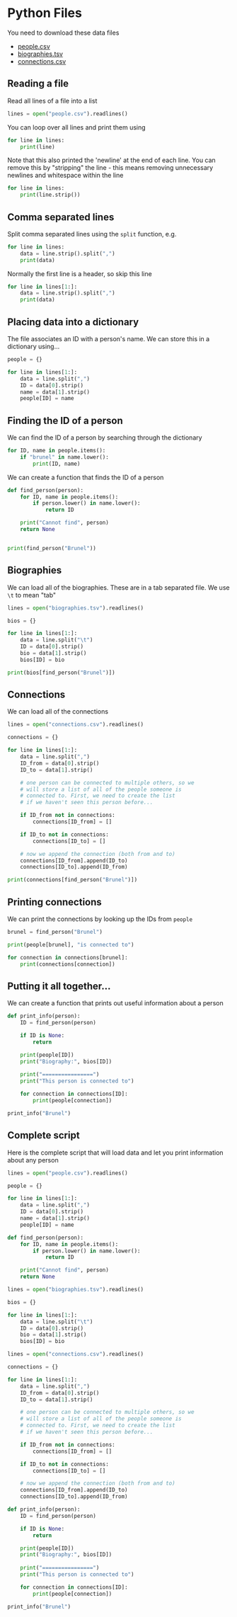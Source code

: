 # Python Files

You need to download these data files

* [people.csv](https://raw.githubusercontent.com/chryswoods/teaching/master/python_files/people.csv)
* [biographies.tsv](https://raw.githubusercontent.com/chryswoods/teaching/master/python_files/biographies.tsv)
* [connections.csv](https://raw.githubusercontent.com/chryswoods/teaching/master/python_files/connections.csv)

## Reading a file

Read all lines of a file into a list

```python
lines = open("people.csv").readlines()
```

You can loop over all lines and print them using

```python
for line in lines:
    print(line)
```

Note that this also printed the 'newline' at the end of each line.
You can remove this by "stripping" the line - this means removing
unnecessary newlines and whitespace within the line

```python
for line in lines:
    print(line.strip())
```

## Comma separated lines

Split comma separated lines using the `split` function, e.g.

```python
for line in lines:
    data = line.strip().split(",")
    print(data)
```

Normally the first line is a header, so skip this line

```python
for line in lines[1:]:
    data = line.strip().split(",")
    print(data)
```

## Placing data into a dictionary

The file associates an ID with a person's name. We can store this
in a dictionary using...

```python
people = {}

for line in lines[1:]:
    data = line.split(",")
    ID = data[0].strip()
    name = data[1].strip()
    people[ID] = name
```

## Finding the ID of a person

We can find the ID of a person by searching through the dictionary

```python
for ID, name in people.items():
    if "brunel" in name.lower():
        print(ID, name)
```

We can create a function that finds the ID of a person

```python
def find_person(person):
    for ID, name in people.items():
        if person.lower() in name.lower():
            return ID

    print("Cannot find", person)
    return None


print(find_person("Brunel"))
```

## Biographies

We can load all of the biographies. These are in a tab separated file. We
use `\t` to mean "tab"

```python
lines = open("biographies.tsv").readlines()

bios = {}

for line in lines[1:]:
    data = line.split("\t")
    ID = data[0].strip()
    bio = data[1].strip()
    bios[ID] = bio

print(bios[find_person("Brunel")])
```

## Connections

We can load all of the connections

```python
lines = open("connections.csv").readlines()

connections = {}

for line in lines[1:]:
    data = line.split(",")
    ID_from = data[0].strip()
    ID_to = data[1].strip()

    # one person can be connected to multiple others, so we 
    # will store a list of all of the people someone is 
    # connected to. First, we need to create the list
    # if we haven't seen this person before...

    if ID_from not in connections:
        connections[ID_from] = []

    if ID_to not in connections:
        connections[ID_to] = []

    # now we append the connection (both from and to)
    connections[ID_from].append(ID_to)
    connections[ID_to].append(ID_from)

print(connections[find_person("Brunel")])
```

## Printing connections

We can print the connections by looking up the IDs from `people`

```python
brunel = find_person("Brunel")

print(people[brunel], "is connected to")

for connection in connections[brunel]:
    print(connections[connection])
```

## Putting it all together...

We can create a function that prints out useful information
about a person

```python
def print_info(person):
    ID = find_person(person)

    if ID is None:
        return

    print(people[ID])
    print("Biography:", bios[ID])
    
    print("================")
    print("This person is connected to")

    for connection in connections[ID]:
        print(people[connection])

print_info("Brunel")
```

## Complete script

Here is the complete script that will load data and let you print
information about any person

```python
lines = open("people.csv").readlines()

people = {}

for line in lines[1:]:
    data = line.split(",")
    ID = data[0].strip()
    name = data[1].strip()
    people[ID] = name

def find_person(person):
    for ID, name in people.items():
        if person.lower() in name.lower():
            return ID

    print("Cannot find", person)
    return None

lines = open("biographies.tsv").readlines()

bios = {}

for line in lines[1:]:
    data = line.split("\t")
    ID = data[0].strip()
    bio = data[1].strip()
    bios[ID] = bio

lines = open("connections.csv").readlines()

connections = {}

for line in lines[1:]:
    data = line.split(",")
    ID_from = data[0].strip()
    ID_to = data[1].strip()

    # one person can be connected to multiple others, so we 
    # will store a list of all of the people someone is 
    # connected to. First, we need to create the list
    # if we haven't seen this person before...

    if ID_from not in connections:
        connections[ID_from] = []

    if ID_to not in connections:
        connections[ID_to] = []

    # now we append the connection (both from and to)
    connections[ID_from].append(ID_to)
    connections[ID_to].append(ID_from)

def print_info(person):
    ID = find_person(person)

    if ID is None:
        return

    print(people[ID])
    print("Biography:", bios[ID])
    
    print("================")
    print("This person is connected to")

    for connection in connections[ID]:
        print(people[connection])

print_info("Brunel")
```
